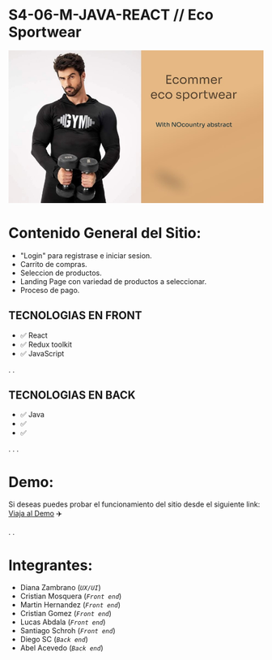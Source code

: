 # S4-06-M-JAVA-REACT // Eco Sportwear

![](src/helpers/images/portada.jpg)

# Contenido General del Sitio:

- "Login" para registrase e iniciar sesion.
- Carrito de compras.
- Seleccion de productos.
- Landing Page con variedad de productos a seleccionar.
- Proceso de pago.

## TECNOLOGIAS EN FRONT

- ✅ React
- ✅ Redux toolkit
- ✅ JavaScript

.
.

## TECNOLOGIAS EN BACK

- ✅ Java
- ✅
- ✅

.
.
.

# Demo:

Si deseas puedes probar el funcionamiento del sitio desde el siguiente link: <u>Viaja al Demo</u> ✈️

.
.

# Integrantes:

- Diana Zambrano (_`UX/UI`_)
- Cristian Mosquera (_`Front end`_)
- Martin Hernandez (_`Front end`_)
- Cristian Gomez (_`Front end`_)
- Lucas Abdala (_`Front end`_)
- Santiago Schroh (_`Front end`_)
- Diego SC (_`Back end`_)
- Abel Acevedo (_`Back end`_)
